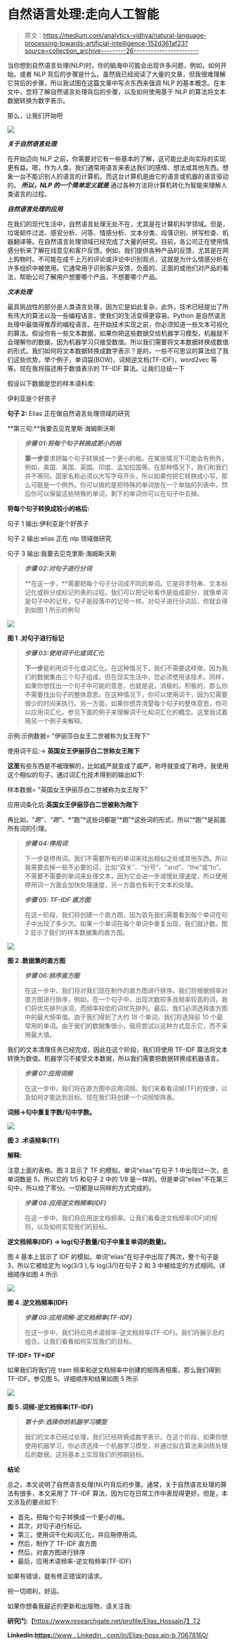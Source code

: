# 自然语言处理:走向人工智能

> 原文：<https://medium.com/analytics-vidhya/natural-language-processing-towards-artificial-intelligence-152d361af23?source=collection_archive---------26----------------------->

当你想到自然语言处理(NLP)时，你的脑海中可能会出现许多问题，例如，如何开始，或者 NLP 背后的步骤是什么。虽然我已经阅读了大量的文章，但我很难理解它背后的步骤，所以我试图在这篇文章中写点东西来强调 NLP 的基本概念。在本文中，您将了解自然语言处理背后的步骤，以及如何使用基于 NLP 的算法将文本数据转换为数字表示。

那么，让我们开始吧

![](img/c37563dda9fc22ab65c5f5b544a5a4e1.png)

***关于自然语言处理***

在开始迈向 NLP 之前，你需要对它有一些基本的了解，这可能比走向实际的实现更有益。嗯，作为人类，我们通常用语言来表达我们的感情、想法或其他东西。想象一台不能识别人的语言的计算机，而这台计算机是由它的语言或机器的语言驱动的。 ***所以，NLP 的一个简单定义就是*** 通过各种方法将计算机转化为智能来理解人类语言的过程。

***自然语言处理的应用***

在我们的现代生活中，自然语言处理无处不在，尤其是在计算机科学领域。但是，垃圾邮件过滤、感官分析、问答、情感分析、文本分类、段落识别、拼写检查、机器翻译等。在自然语言处理领域已经完成了大量的研究。目前，各公司正在使用情感分析来了解在线意见和客户反馈。例如，我们提供各种产品的反馈，尤其是在网上购物时。不可能在成千上万的评论或评论中识别观点，这就是为什么情感分析在许多组织中被使用。它通常用于识别客户反馈，负面的、正面的或他们对产品的看法，帮助公司了解用户想要哪个产品，不想要哪个产品。

***文本处理***

最具挑战性的部分是人类语言处理，因为它是如此复杂，此外，技术已经提出了所有伟大的算法以及一些编程语言，使我们的生活变得更容易。Python 是自然语言处理中最值得推荐的编程语言。在开始技术实现之前，你必须知道一些文本可视化的算法。假设你有一些文本数据，如果你把这些数据交给机器学习模型，机器就不会理解你的数据，因为机器学习只接受数值。所以我们需要将文本数据转换成数值的形式。我们如何将文本数据转换成数字表示？是的，一些不可思议的算法给了我们这些优势，举个例子，单词袋(BOW)，词频逆文档(TF-IDF)，word2vec 等等。现在我将描述用于数值表示的 TF-IDF 算法。让我们总结一下

假设以下数据是您的样本语料库:

伊利亚是个好孩子

**句子 2:** Elias 正在做自然语言处理领域的研究

**第三句:**我要去见克里斯·海姆斯沃斯

> ***步骤 01:将每个句子转换成更小的格***
> 
> **第一步**要求把每个句子转换成一个更小的格。在某些情况下可能会有例外，例如，美国、美国、英国、印度、孟加拉国等。在那种情况下，我们和我们并不等同。国家名称必须以大写字母开头，所以如果你把它转换成小写，那么可能是一个例外。你可以做的是把特殊的单词放在一个单独的列表中，然后你可以保留这些特殊的单词，剩下的单词你可以在句子中去掉。

**将每个句子转换成较小的格后:**

句子 1 输出:伊利亚是个好孩子

句子 2 输出:elias 正在 nlp 领域做研究

句子 3 输出:我要去见克里斯·海姆斯沃斯

> ***步骤 02:对句子进行分词***
> 
> **在这一步，**需要把每个句子分词成不同的单词。它是将字符串、文本标记化或拆分成标记列表的过程。我们可以把记号看作是组成部分，就像单词是句子中的记号，句子是段落中的记号一样。对句子进行分词后，你就会得到如图 1 所示的例句

![](img/7cf2f99492dbe4ff8dd5628c29026792.png)

**图 1 .对句子进行标记**

> ***步骤 03:使用词干化或词汇化***
> 
> **下一步**是利用词干化或词汇化。在这种情况下，我们不需要这样做，因为我们的数据集由三个句子组成，但在现实生活中，您必须使用该技术。同样，如果你想找出一个句子中可能的意思，也就是说，消极的，积极的，那么你不需要找出句子的整体意思。在这种情况下，你可以使用词干，因为它需要很少的时间来执行。另一方面，如果你想弄清楚每个句子的整体意思，你可以应用词汇化。参见下面的例子来理解词干化和词汇化的概念。这里我试着用另一个例子来解释。

示例:示例数据= "伊丽莎白女王二世被称为女王陛下"

使用词干后:→ **英国女王伊丽莎白二世称女王陛下**

**这里**有些东西是不被理解的，比如威严就变成了威严，称呼就变成了称呼。我使用这个相似的句子，通过词汇化技术得到的输出如下:

样本数据= "英国女王伊丽莎白二世被称为女王陛下"

应用词条化后:**英国女王伊丽莎白二世被称为陛下**

再比如，“*跑”、“跑”*、*“跑”*这些词都是“*跑”*这些词的形式，所以“*跑”*是前面所有词的引理。

> ***步骤 04:停用词***
> 
> 下一步是停用词。我们不需要所有的单词来找出相似之处或其他东西。所以我需要去掉一些不必要的词，比如“双关”、“分号”、“and”、“the”或“to”。不需要不需要的单词来处理文本，因为它会进一步减慢处理速度，所以使用停用词一方面会加快处理速度，另一方面也有利于文本的处理。
> 
> ***步骤 05: TF-IDF 直方图***
> 
> 在这一阶段，我们将创建一个直方图，因为首先我们需要看到每个单词在句子中出现了多少次。如果一个单词在每个单词中重复出现，我们就计数。图 2 显示了我们的样本数据集的直方图。

![](img/74187f11d4593e22cf0eb9862de05735.png)

**图 2 .数据集的直方图**

> ***步骤 06:排序直方图***
> 
> 在这一步中，我们将对我们现在制作的直方图进行排序。我们将根据频率对直方图进行排序，例如，在一个句子中，出现次数较多且频率较高的词，我们将优先排列该词，而频率较低的词优先排列。最后，我们必须选择直方图中的最大频率值。由于我们得到了大约 18 个单词，我们将选择前 10 个最常用的单词。由于我们的数据集很小，我将尝试以这种方式显示它，而不采用最大值。

我们的文本清理任务已经完成，因此在这个阶段，我们将使用 TF-IDF 算法将文本转换为数值。机器学习不接受文本数据，所以我们需要把数据转换成机器语言。

> ***步骤 07:应用词频***
> 
> 在这一步中，我们将在直方图中应用词频。我们来看看词频(TF)的规律，以及如何才能达到目标。现在我们将创建一个词频矩阵表。

**词频→句中重复字数/句中字数。**

![](img/c4069c3c56c799f2931a7fc59241c880.png)

**图 3 .术语频率(TF)**

**解释:**

注意上面的表格。图 3 显示了 TF 的模拟。单词“elias”在句子 1 中出现过一次，总单词数是 5，所以它的 1/5 和句子 2 中的 1/8 是一样的。但是单词“elias”不在第三句中，所以给了零分。一切都是以同样的方式完成的。

> ***步骤 08:应用逆文档频率(IDF)***
> 
> 在这一步中，我们将应用逆文档频率。让我们看看逆文档频率(IDF)的规则，以及如何实现我们的目标。

**逆文档频率(IDF) → log(句子数量/句子中重复单词的数量)。**

图 4 基本上显示了 IDF 的模拟。单词“elias”在句子中出现了两次，整个句子是 3，所以它被给定为 log(3/3 ),与 log(3/1)在句子 2 和 3 中被给定的方式相同。详细顺序如图 4 所示

![](img/2defa5b515e395c84692133dda15524c.png)

**图 4 .逆文档频率(IDF)**

> ***步骤 09:应用词频-逆文档频率(TF-IDF)***
> 
> 在这一步中，我们将应用术语频率-逆文档频率(TF-IDF)。我们将展示总的组合。让我们看看如何实现我们的目标。

**TF-IDF= TF*IDF**

如果我们将我们在 tram 频率和逆文档频率中创建的矩阵表相乘，那么我们得到 TF-IDF。参见图 5。详细顺序和结果如图 5 所示

![](img/bc1618b0bcd72797508dcd4b507c667c.png)

**图 5 .词频-逆文档频率(TF-IDF)**

> ***第十步:选择你的机器学习模型***
> 
> 我们的文本已经过处理，我们已经转换成数字表示。在这个阶段，如果你想使用机器学习，你必须选择一个机器学习模型，并通过拟合算法来训练处理后的数据，这将基本上实现我们的预期目标。

**结论**

总之，本文说明了自然语言处理(NLP)背后的步骤。通常，关于自然语言处理的算法有很多，本文采用了 TF-IDF 算法，因为它在日常工作中表现得更好。但是，本文涉及的要点如下:

*   首先，把每个句子转换成一个更小的格。
*   其次，对句子进行标记。
*   第三，使用词干化和词汇化，并应用停用词。
*   然后，制作了 TF-IDF 直方图
*   然后，对直方图进行排序
*   最后，应用术语频率-逆文档频率(TF-IDF)

如果有错误，就有修正错误的请求。

祝一切顺利，好运。

如果你想看我最近的更新和出版物，请关注我:

**研究门:**【https://www.researchgate.net/profile/Elias_Hossain7】T2

**Linkedin:**[**https:**//www . Linkedin . com/in/Elias-hoss ain-b 70678160/](https://www.linkedin.com/in/elias-hossain-b70678160/)